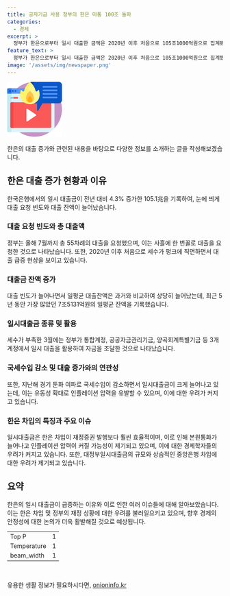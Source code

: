 ```yaml
---
title: 공자기금 사용 정부의 한은 마통 100조 돌파
categories:
  - 경제
excerpt: >
  정부가 한은으로부터 일시 대출한 금액은 2020년 이후 처음으로 105조1000억원으로 집계됐다. 대출 건수도 증가하는데, 1~7월에 55차례의 대출 요청이 있었고, 대출잔액은 최근 5년 중 가장 높았다. 세수 부족으로 인한 대출 증가는 인플레이션 압력을 높일 수 있으며, 정부의 대출 요청 빈도는 눈에 띄게 증가했다. 이에 대한 우려와 비판도 나오고 있다.
feature_text: >
  정부가 한은으로부터 일시 대출한 금액은 2020년 이후 처음으로 105조1000억원으로 집계됐다. 대출 건수도 증가하는데, 1~7월에 55차례의 대출 요청이 있었고, 대출잔액은 최근 5년 중 가장 높았다. 세수 부족으로 인한 대출 증가는 인플레이션 압력을 높일 수 있으며, 정부의 대출 요청 빈도는 눈에 띄게 증가했다. 이에 대한 우려와 비판도 나오고 있다.
image: '/assets/img/newspaper.png'
---
```


<p><img src="/assets/img/news.png" alt="rentncar 속보" /></p>

<p>한은의 대출 증가와 관련된 내용을 바탕으로 다양한 정보를 소개하는 글을 작성해보겠습니다.</p>

<h2 data-ke-size="size26">한은 대출 증가 현황과 이유</h2>

<p>한국은행에서의 일시 대출금이 전년 대비 4.3% 증가한 105.1兆을 기록하여, 눈에 띄게 대출 요청 빈도와 대출 잔액이 늘어났습니다.</p>

<h3>대출 요청 빈도와 총 대출액</h3>

<p data-ke-size="size16">정부는 올해 7월까지 총 55차례의 대출을 요청했으며, 이는 사흘에 한 번꼴로 대출을 요청한 것으로 나타났습니다. 또한, 2020년 이후 처음으로 세수가 펑크에 직면하면서 대출 급증 현상을 보이고 있습니다.</p>

<h3>대출금 잔액 증가</h3>

<p data-ke-size="size16">대출 빈도가 늘어나면서 일평균 대출잔액은 과거와 비교하여 상당히 늘어났는데, 최근 5년 동안 가장 많았던 7조5131억원의 일평균 잔액을 기록했습니다.</p>

<h3>일시대출금 종류 및 활용</h3>

<p data-ke-size="size16">세수가 부족한 3월에는 정부가 통합계정, 공공자금관리기금, 양곡회계특별기금 등 3개 계정에서 일시 대출을 활용하여 자금을 조달한 것으로 나타났습니다.</p>

<h3>국세수입 감소 및 대출 증가와의 연관성</h3>

<p data-ke-size="size16">또한, 지난해 경기 둔화 여파로 국세수입이 감소하면서 일시대출금이 크게 늘어나고 있는데, 이는 유동성 확대로 인플레이션 압력을 유발할 수 있으며, 이에 대한 우려가 커지고 있습니다.</p>

<h3>한은 차입의 특징과 주요 이슈</h3>

<p data-ke-size="size16">일시대출금은 한은 차입이 재정증권 발행보다 훨씬 효율적이며, 이로 인해 본원통화가 늘어나고 인플레이션 압력이 커질 가능성이 제기되고 있으며, 이에 대한 경제학자들의 우려가 커지고 있습니다. 또한, 대정부일시대출금의 규모와 상습적인 중앙은행 차입에 대한 우려가 제기되고 있습니다.</p>

<h2 data-ke-size="size26">요약</h2>

<p data-ke-size="size16">한은의 일시 대출금이 급증하는 이유와 이로 인한 여러 이슈들에 대해 알아보았습니다. 이는 한은 차입 및 정부의 재정 상황에 대한 우려를 불러일으키고 있으며, 향후 경제의 안정성에 대한 논의가 더욱 활발해질 것으로 예상됩니다.</p>

<table>
    <tr>
        <td>Top P</td>
        <td>1</td>
    </tr>
    <tr>
        <td>Temperature</td>
        <td>1</td>
    </tr>
    <tr>
        <td>beam_width</td>
        <td>1</td>
    </tr>
</table>

<p data-ke-size="size16">&nbsp;</p>
유용한 생활 정보가 필요하시다면, <a href="https://onioninfo.kr" rel="dofollow">onioninfo.kr</a>


